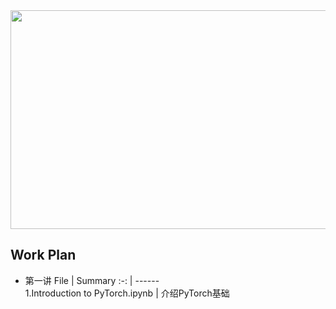 <div align=center><img width="650" height="350" src="https://github.com/zheng992328/PyTorch_Tutorial/blob/master/figs/pytorch.png"/></div>
 
## Work Plan
* 第一讲
File | Summary
:-: | ------  
1.Introduction to PyTorch.ipynb | 介绍PyTorch基础
